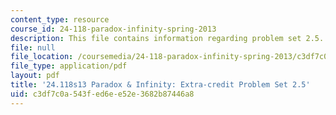 ```yaml
---
content_type: resource
course_id: 24-118-paradox-infinity-spring-2013
description: This file contains information regarding problem set 2.5.
file: null
file_location: /coursemedia/24-118-paradox-infinity-spring-2013/c3df7c0a543fed6ee52e3682b87446a8_MIT24_118S13_ProbSet2.5.pdf
file_type: application/pdf
layout: pdf
title: '24.118s13 Paradox & Infinity: Extra-credit Problem Set 2.5'
uid: c3df7c0a-543f-ed6e-e52e-3682b87446a8
---
```

